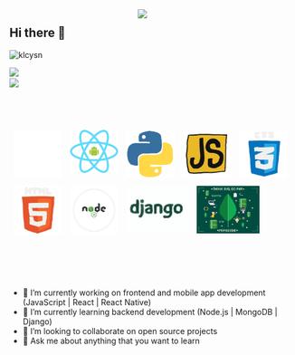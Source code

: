 <img src="https://github-readme-stats.vercel.app/api?username=klcysn&show_icons=true&theme=tokyonight" align='right' width="55%">


## Hi there 👋
<p align="left"> <img src="https://komarev.com/ghpvc/?username=klcysn" alt="klcysn" /> </p>

[![](https://img.shields.io/badge/linkedin-%230077B5.svg?&style=for-the-badge&logo=linkedin&logoColor=white)](https://www.linkedin.com/in/yasin-kilic)
<br/>
[![](https://img.shields.io/badge/-My%20Portfolio%20Page-brightgreen)](https://portfolio-delta-lime.vercel.app/)
<br/>
<br/>
<br/>
<br/>

<img src="./animation_500_kd7ngokt.gif" alt="react-native" width="17%" height="17%" align="left" style="margin: 7px">
<img src="./react_native.gif" alt="react-native" width="17%" height="17%" align="left" style="margin: 7px">
<img src="./python.gif" alt="react-native" width="17%" height="17%" align="left" style="margin: 7px">
<img src="./js.gif" alt="react-native" width="17%" height="17%" align="left" style="margin: 7px">
<img src="./css.gif" alt="react-native" width="17%" height="17%" align="left" style="margin: 7px">
<img src="./html.gif" alt="react-native" width="17%" height="17%" align="left" style="margin: 7px">
<img src="./nodejs.png" alt="react-native" width="17%" height="17%" align="left" style="margin: 7px">
<img src="./django.gif" alt="react-native" width="22%" height="22%" align="left" style="margin: 7px">
<img src="./mongogooo.gif" alt="react-native" width="22%" height="22%" align="left" style="margin: 7px">

<br/>
<br/>
<br/>
<br/>
<br/>
<br/>
<br/>
<br/>
<br/>
<br/>
<br/>
<br/>
<br/>
<br/>
<br/>
<br/>

- 🔭 I’m currently working on frontend and mobile app development (JavaScript | React | React Native)
- 🌱 I’m currently learning backend development (Node.js | MongoDB | Django)
- 👯 I’m looking to collaborate on open source projects
- 💬 Ask me about anything that you want to learn


<!--

**klcysn/klcysn** is a ✨ _special_ ✨ repository because its `README.md` (this file) appears on your GitHub profile.

Here are some ideas to get you started:

- 🔭 I’m currently working on programming languages
- 🌱 I’m currently learning JavaScript | React | React Native
- 👯 I’m looking to collaborate on open source projects
- 🤔 I’m looking for help with ...
- 💬 Ask me about anything
- 📫 How to reach me: Gmail(klc.ysn19@gmail.com)
- 😄 Pronouns: ...
- ⚡ Fun fact: ...
-->
